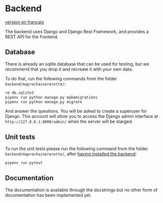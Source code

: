# Backend

[version en français](README.md)

The backend uses Django and Django Rest Framework, and provides a REST API for the frontend.

## Database

There is already an sqlite database that can be used for testing, but we recommend that you drop it and recreate it with your own data.

To do that, run the following commands from the folder `backend/maprochainerecette/`:

```bash
rm db.sqlite3
pipenv run python manage.py makemigrations
pipenv run python manage.py migrate
```

And answer the questions. You will be asked to create a superuser for Django. This account will allow you to access the Django admin interface at `http://127.0.0.1:8000/admin/` when the server will be starged.

## Unit tests

To run the unit tests please run the following command from the folder `backend/maprochainerecette/`, after [having installed the backend](../README_en.md#backend):

```bash
pipenv run pytest
```

## Documentation

The documentation is available through the docstrings but no other form of documentation has been implemented yet.
